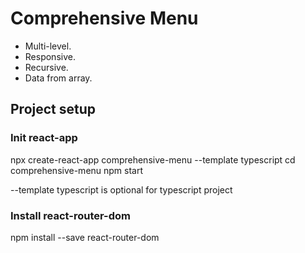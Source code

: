 # Comprehensive Menu

- Multi-level.
- Responsive.
- Recursive.
- Data from array.

## Project setup
### Init react-app
npx create-react-app comprehensive-menu --template typescript
cd comprehensive-menu
npm start

--template typescript is optional for typescript project

### Install react-router-dom
npm install --save react-router-dom